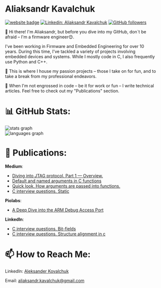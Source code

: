 # Aliaksandr Kavalchuk

[![website badge](https://img.shields.io/badge/website-medium.com-9cf?style=flat-square&link=https://medium.com/@aliaksandr.kavalchuk)](https://medium.com/@aliaksandr.kavalchuk)
[![Linkedin: Aliaksandr Kavalchuk](https://img.shields.io/badge/-Aliaksandr_Kavalchuk-blue?style=flat-square&logo=Linkedin&logoColor=white&link=https://www.linkedin.com/in/aleksander-kovalchuk-77030489/)](https://www.linkedin.com/in/aleksander-kovalchuk-77030489/)
[![GitHub followers](https://img.shields.io/github/followers/Zamuhrishka.svg?style=social&label=Follow&maxAge=2592000)](https://github.com/Zamuhrishka?tab=followers)

👋 Hi there! I'm Aliaksandr, but before you dive into my GitHub, don`t be afraid – I'm a firmware engineer😊.

I've been working in Firmware and Embedded Engineering for over 10 years. During this time, I've tackled a variety of projects involving embedded devices and systems. While I mostly code in C, I also frequently use Python and C++.

🔧 This is where I house my passion projects – those I take on for fun, and to take a break from my professional endeavors.

📜 When I'm not engrossed in code – be it for work or fun – I write technical articles. Feel free to check out my "Publications" section.

# 📊 GitHub Stats:

<img src="https://github-readme-stats-ruby-eight-40.vercel.app/api?username=Zamuhrishka&hide_title=true&hide_rank=true&show_icons=true&include_all_commits=true&count_private=true&disable_animations=false&theme=github_dark&locale=en&hide_border=true&order=1" alt="stats graph" /> <br>
<img src="https://github-readme-stats-ruby-eight-40.vercel.app/api/top-langs?username=Zamuhrishka&locale=en&hide_title=true&layout=compact&card_width=320&langs_count=6&theme=github_dark&hide_border=true&order=2" alt="languages graph"  />

# 📜 Publications:

**Medium**:

- [Diving into JTAG protocol. Part 1 — Overview.](https://medium.com/@aliaksandr.kavalchuk/diving-into-jtag-protocol-part-1-overview-fbdc428d3a16)
- [Default and named arguments in C functions](https://medium.com/@aliaksandr.kavalchuk/default-and-named-arguments-in-c-functions-9af8c4e34f9b)
- [Quick look. How arguments are passed into functions.](https://medium.com/@aliaksandr.kavalchuk/quick-look-how-arguments-are-passed-into-functions-5bd37a76f8f4)
- [С interview questions. Static](https://medium.com/@aliaksandr.kavalchuk/%D1%81-interview-questions-static-caff69c0e9dd)

**Piolabs**:

- [A Deep Dive into the ARM Debug Access Port](https://piolabs.com/blog/engineering/diving-into-arm-debug-access-port.html)

**LinkedIn**:

- [С interview questions. Bit-fields](https://www.linkedin.com/pulse/%2525D1%252581-interview-questions-bit-fields-aliaksandr-kavalchuk%3FtrackingId=wDTQ2EJfSr%252BUNoK76p1WWA%253D%253D/?trackingId=wDTQ2EJfSr%2BUNoK76p1WWA%3D%3D)
- [С interview questions. Structure alignment in c](https://www.linkedin.com/pulse/%2525D1%252581-interview-questions-structure-alignment-c-aliaksandr-kavalchuk%3FtrackingId=%252FY6Flu%252B3Q3aMTbklzjzdNg%253D%253D/?trackingId=%2FY6Flu%2B3Q3aMTbklzjzdNg%3D%3D)

# 📫 How to Reach Me:

LinkedIn: [Aleksander Kovalchuk](https://www.linkedin.com/in/aleksander-kovalchuk-77030489/)

Email: aliaksandr.kavalchuk@gmail.com
